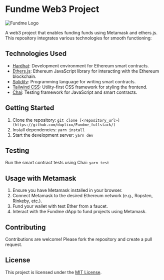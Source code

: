# Fundme Web3 Project

![Fundme Logo](<path_to_logo_icon>)

A web3 project that enables funding funds using Metamask and ethers.js. This repository integrates various technologies for smooth functioning:

## Technologies Used

- [Hardhat](https://hardhat.org/): Development environment for Ethereum smart contracts.
- [Ethers.js](https://docs.ethers.io/v5/): Ethereum JavaScript library for interacting with the Ethereum blockchain.
- [Solidity](https://soliditylang.org/): Programming language for writing smart contracts.
- [Tailwind CSS](https://tailwindcss.com/): Utility-first CSS framework for styling the frontend.
- [Chai](https://www.chaijs.com/): Testing framework for JavaScript and smart contracts.

## Getting Started

1. Clone the repository: `git clone [<repository_url>](https://github.com/duplixx/Fundme_fullstack/)`
2. Install dependencies: `yarn install`
3. Start the development server: `yarn dev`

## Testing

Run the smart contract tests using Chai: `yarn test`

## Usage with Metamask

1. Ensure you have Metamask installed in your browser.
2. Connect Metamask to the desired Ethereum network (e.g., Ropsten, Rinkeby, etc.).
3. Fund your wallet with test Ether from a faucet.
4. Interact with the Fundme dApp to fund projects using Metamask.

## Contributing

Contributions are welcome! Please fork the repository and create a pull request.

## License

This project is licensed under the [MIT License](LICENSE).
